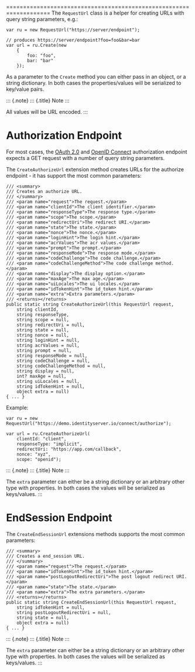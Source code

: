 =================================================================== The
`RequestUrl` class is a helper for creating URLs with query string
parameters, e.g.:

```
var ru = new RequestUrl("https://server/endpoint");

// produces https://server/endpoint?foo=foo&bar=bar
var url = ru.Create(new 
    {
        foo: "foo",
        bar: "bar"
    });
```

As a parameter to the `Create` method you can either pass in an object,
or a string dictionary. In both cases the properties/values will be
serialized to key/value pairs.

::: {.note}
::: {.title}
Note
:::

All values will be URL encoded.
:::

Authorization Endpoint
======================

For most cases, the [OAuth
2.0](https://tools.ietf.org/html/rfc6749#section-3.1) and [OpenID
Connect](https://openid.net/specs/openid-connect-core-1_0.html#AuthorizationEndpoint)
authorization endpoint expects a GET request with a number of query
string parameters.

The `CreateAuthorizeUrl` extension method creates URLs for the authorize
endpoint - it has support the most common parameters:

```
/// <summary>
/// Creates an authorize URL.
/// </summary>
/// <param name="request">The request.</param>
/// <param name="clientId">The client identifier.</param>
/// <param name="responseType">The response type.</param>
/// <param name="scope">The scope.</param>
/// <param name="redirectUri">The redirect URI.</param>
/// <param name="state">The state.</param>
/// <param name="nonce">The nonce.</param>
/// <param name="loginHint">The login hint.</param>
/// <param name="acrValues">The acr values.</param>
/// <param name="prompt">The prompt.</param>
/// <param name="responseMode">The response mode.</param>
/// <param name="codeChallenge">The code challenge.</param>
/// <param name="codeChallengeMethod">The code challenge method.</param>
/// <param name="display">The display option.</param>
/// <param name="maxAge">The max age.</param>
/// <param name="uiLocales">The ui locales.</param>
/// <param name="idTokenHint">The id_token hint.</param>
/// <param name="extra">Extra parameters.</param>
/// <returns></returns>
public static string CreateAuthorizeUrl(this RequestUrl request,
    string clientId,
    string responseType,
    string scope = null,
    string redirectUri = null,
    string state = null,
    string nonce = null,
    string loginHint = null,
    string acrValues = null,
    string prompt = null,
    string responseMode = null,
    string codeChallenge = null,
    string codeChallengeMethod = null,
    string display = null,
    int? maxAge = null,
    string uiLocales = null,
    string idTokenHint = null,
    object extra = null)
{ ... }
```

Example:

```
var ru = new RequestUrl("https://demo.identityserver.io/connect/authorize");

var url = ru.CreateAuthorizeUrl(
    clientId: "client",
    responseType: "implicit",
    redirectUri: "https://app.com/callback",
    nonce: "xyz",
    scope: "openid");
```

::: {.note}
::: {.title}
Note
:::

The `extra` parameter can either be a string dictionary or an arbitrary
other type with properties. In both cases the values will be serialized
as keys/values.
:::

EndSession Endpoint
===================

The `CreateEndSessionUrl` extensions methods supports the most common
parameters:

```
/// <summary>
/// Creates a end_session URL.
/// </summary>
/// <param name="request">The request.</param>
/// <param name="idTokenHint">The id_token hint.</param>
/// <param name="postLogoutRedirectUri">The post logout redirect URI.</param>
/// <param name="state">The state.</param>
/// <param name="extra">The extra parameters.</param>
/// <returns></returns>
public static string CreateEndSessionUrl(this RequestUrl request,
    string idTokenHint = null,
    string postLogoutRedirectUri = null,
    string state = null,
    object extra = null)
{ ... }
```

::: {.note}
::: {.title}
Note
:::

The `extra` parameter can either be a string dictionary or an arbitrary
other type with properties. In both cases the values will be serialized
as keys/values.
:::

